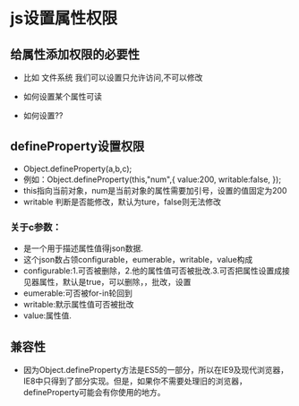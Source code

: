 # js设置属性权限
## 给属性添加权限的必要性
- 比如 文件系统 我们可以设置只允许访问,不可以修改

- 如何设置某个属性可读

- 如何设置??

## defineProperty设置权限
- Object.defineProperty(a,b,c);
- 例如：Object.defineProperty(this,"num",{
  value:200,
  writable:false,
});
- this指向当前对象，num是当前对象的属性需要加引号，设置的值固定为200
- writable 判断是否能修改，默认为ture，false则无法修改
### 关于c参数：
- 是一个用于描述属性值得json数据.
- 这个json数占领configurable，eumerable，writable，value构成
- configurable:1.可否被删除，2.他的属性值可否被批改.3.可否把属性设置成接见器属性，默认是true，可以删除，，批改，设置
- eumerable:可否被for-in轮回到
- writable:默示属性值可否被批改
- value:属性值.
## 兼容性
- 因为Object.defineProperty方法是ES5的一部分，所以在IE9及现代浏览器，IE8中只得到了部分实现。但是，如果你不需要处理旧的浏览器，defineProperty可能会有你使用的地方。
